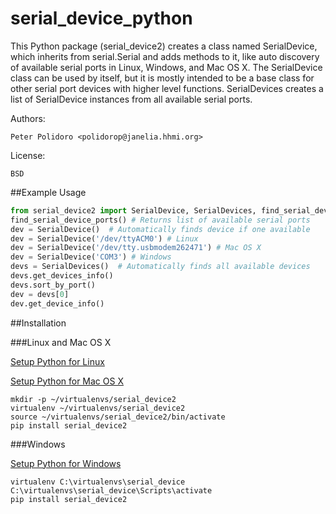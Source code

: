 serial_device_python
====================

This Python package (serial_device2) creates a class named
SerialDevice, which inherits from serial.Serial and adds methods to
it, like auto discovery of available serial ports in Linux, Windows,
and Mac OS X. The SerialDevice class can be used by itself, but it is
mostly intended to be a base class for other serial port devices with
higher level functions. SerialDevices creates a list of SerialDevice
instances from all available serial ports.

Authors:

    Peter Polidoro <polidorop@janelia.hhmi.org>

License:

    BSD

##Example Usage


```python
from serial_device2 import SerialDevice, SerialDevices, find_serial_device_ports
find_serial_device_ports() # Returns list of available serial ports
dev = SerialDevice()  # Automatically finds device if one available
dev = SerialDevice('/dev/ttyACM0') # Linux
dev = SerialDevice('/dev/tty.usbmodem262471') # Mac OS X
dev = SerialDevice('COM3') # Windows
devs = SerialDevices()  # Automatically finds all available devices
devs.get_devices_info()
devs.sort_by_port()
dev = devs[0]
dev.get_device_info()
```

##Installation

###Linux and Mac OS X

[Setup Python for Linux](./PYTHON_SETUP_LINUX.md)

[Setup Python for Mac OS X](./PYTHON_SETUP_MAC_OS_X.md)

```shell
mkdir -p ~/virtualenvs/serial_device2
virtualenv ~/virtualenvs/serial_device2
source ~/virtualenvs/serial_device2/bin/activate
pip install serial_device2
```

###Windows

[Setup Python for Windows](./PYTHON_SETUP_WINDOWS.md)

```shell
virtualenv C:\virtualenvs\serial_device
C:\virtualenvs\serial_device\Scripts\activate
pip install serial_device2
```
